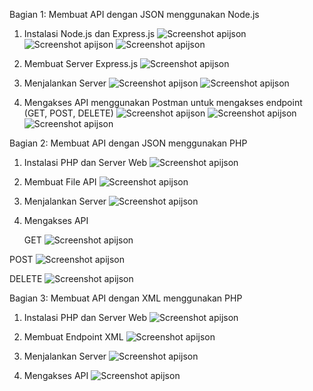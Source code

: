 Bagian 1: Membuat API dengan JSON menggunakan Node.js

1. Instalasi Node.js dan Express.js
   ![Screenshot apijson](images/1.png)
   ![Screenshot apijson](images/2.png)
   ![Screenshot apijson](images/3.png)

2. Membuat Server Express.js
   ![Screenshot apijson](images/4.png)

3. Menjalankan Server
   ![Screenshot apijson](images/5.png)
   ![Screenshot apijson](images/6.png)

4. Mengakses API menggunakan Postman untuk mengakses endpoint (GET, POST, DELETE)
   ![Screenshot apijson](images/7.png)
   ![Screenshot apijson](images/8.png)
   ![Screenshot apijson](images/9.png)

Bagian 2: Membuat API dengan JSON menggunakan PHP

1. Instalasi PHP dan Server Web
   ![Screenshot apijson](images/10.png)

2. Membuat File API
   ![Screenshot apijson](images/11.png)

3. Menjalankan Server
   ![Screenshot apijson](images/12.png)

4. Mengakses API

   GET
   ![Screenshot apijson](images/13.png)

POST
![Screenshot apijson](images/14.png)

DELETE
![Screenshot apijson](images/15.png)

Bagian 3: Membuat API dengan XML menggunakan PHP

1. Instalasi PHP dan Server Web
   ![Screenshot apijson](images/16.png)

2. Membuat Endpoint XML
   ![Screenshot apijson](images/17.png)

3. Menjalankan Server
   ![Screenshot apijson](images/18.png)

4. Mengakses API
   ![Screenshot apijson](images/19.png)

